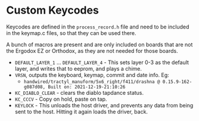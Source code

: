 # Custom Keycodes

Keycodes are defined in the `process_record.h` file and need to be included in the keymap.c files, so that they can be used there.

A bunch of macros are present and are only included on boards that are not the Ergodox EZ or Orthodox, as they are not needed for those boards.

- `DEFAULT_LAYER_1` ... `DEFAULT_LAYER_4` - This sets layer 0-3 as the default layer, and writes that to eeprom, and plays a chime.
- `VRSN`, outputs the keyboard, keymap, commit and date info. Eg:
    - `handwired/tractyl_manuform/5x6_right/f411/drashna @ 0.15.9-162-g087d08, Built on: 2021-12-19-21:10:26`
- `KC_DIABLO_CLEAR` - clears the diablo tapdance status.
- `KC_CCCV` - Copy on hold, paste on tap.
- `KEYLOCK` - This unloads the host driver, and prevents any data from being sent to the host. Hitting it again loads the driver, back.

